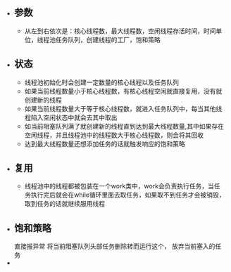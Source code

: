 - ## 参数
	- 从左到右依次是：核心线程数，最大线程数，空闲线程存活时间，时间单位，线程池任务队列，创建线程的工厂，饱和策略
- ## 状态
	- 线程池初始化时会创建一定数量的核心线程以及任务队列
	- 如果当前线程数量小于核心线程数，有核心线程空闲就直接复用，没有就创建新的线程
	- 如果当前线程数量大于等于核心线程数，就进入任务队列中，每当其他线程陷入空闲状态中就会去其中取出
	- 如当前阻塞队列满了就创建新的线程直到达到最大线程数量,其中如果存在空闲线程，并且线程池中的线程数大于核心线程数，则会将其回收
	- 达到最大线程数量还想添加任务的话就触发响应的饱和策略
- ## 复用
	- 线程池中的线程都被包装在一个work类中，work会负责执行任务，当任务执行完后就会在while循环里面去取任务，如果取不到任务才会被销毁，取到任务的话就继续服用线程
- ## 饱和策略
  直接报异常
  将当前阻塞队列头部任务删除转而运行这个，
  放弃当前塞入的任务
-